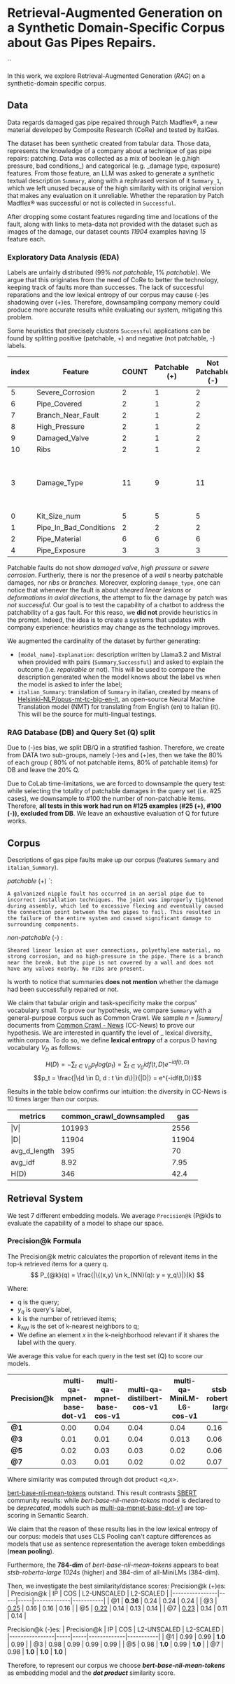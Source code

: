 # Retrieval-Augmented Generation on a Synthetic Domain-Specific Corpus about Gas Pipes Repairs.
``

In this work, we explore Retrieval-Augmented Generation (*RAG*)  on a synthetic-domain specific corpus.

## Data
Data regards damaged gas pipe repaired through Patch Madflex®, a new material developed by Composite Research (CoRe) and tested by ItalGas.

The dataset has been synthetic created from tabular data. Those data, represents the knowledge of a company about a technique of gas pipe repairs: patching. Data was collected as a mix of boolean (e.g.high pressure, bad conditions_) and categorical (e.g.  _damage type, exposure) features. From those feature, an LLM was asked to generate a synthetic textual description `Summary`, along with a rephrased version of it `Summary_1`, which we left unused because of the high similarity with its original version that makes any evaluation on it unreliable. Whether the reparation by Patch Madflex® was successful or not is collected in  `Successful`. 

After dropping some costant features regarding time and locations of the fault, along with links to meta-data not provided with the dataset such as images of the damage, our dataset counts _11904_ examples having _15_ feature each. 

### Exploratory Data Analysis (EDA)
Labels are unfairly distributed (99% _not patchable_, 1% _patchable_). We argue that this originates from the need of CoRe to better the technology, keeping track of faults more than successes. 
The lack of successful reparations and the low lexical entropy of our corpus may cause (-)es shadowing over (+)es. Therefore, downsampling company memory could produce more accurate results while evaluating our system, mitigating this problem.

Some heuristics that precisely clusters `Successful` applications can be found by splitting positive (patchable, +) and negative (not patchable, -) labels.

|index|Feature|COUNT|Patchable \(+\)|Not Patchable \(-\)|Values Excluded in \(+\)|
|---|---|---|---|---|---|
|5|Severe\_Corrosion|2|1|2|True|
|6|Pipe\_Covered|2|1|2|True|
|7|Branch\_Near\_Fault|2|1|2|True|
|8|High\_Pressure|2|1|2|True|
|9|Damaged\_Valve|2|1|2|True|
|10|Ribs|2|1|2|True|
|3|Damage\_Type|11|9|11|Sheared linear lesion,Visible deformation in axial direction|
|0|Kit\_Size\_num|5|5|5|None|
|1|Pipe\_In\_Bad\_Conditions|2|2|2|None|
|2|Pipe\_Material|6|6|6|None|
|4|Pipe\_Exposure|3|3|3|None|

Patchable faults do not show _damaged valve_, _high pressure_ or _severe corrosion_. Furtherly, there is nor the presence of a _wall_ s nearby patchable damages, nor _ribs_ or _branches_. Moreover, exploring `damage_type`, one can notice that whenever the fault is about _sheared linear lesions_ or _deformations in axial directions_, the attempt to fix the damage by patch was _not successful_. Our goal is to test the capability of a chatbot to address the patchability of a gas fault. For this reaso, we **did not** provide heuristics in the prompt. Indeed, the idea is to create a systems that updates with company experience: heuristics may change as the technology improves. 

We augmented the cardinality of the dataset by further generating:
- `[model_name]-Explanation`: description written by Llama3.2 and Mistral when provided with pairs (`Summary`,`Successful`) and asked to explain the outcome (i.e. _repairable_ or not). This will be used to compare the description generated when the model knows about the label vs when the model is asked to infer the label;
- `italian_Summary`: translation of `Summary` in italian, created by means of [Helsinki-NLP/opus-mt-tc-big-en-it](https://huggingface.co/Helsinki-NLP/opus-mt-tc-big-en-it), an open-source Neural Machine Translation model (NMT) for translating from English (en) to Italian (it). This will be the source for multi-lingual testings.

### RAG Database (DB) and Query Set (Q) split
Due to (-)es bias, we split DB/Q in a stratified fashion. Therefore, we create from DATA two sub-groups, namely (-)es and (+)es, then we take the 80% of each group ( 80% of not patchable items, 80% of patchable items) for DB and leave the 20% Q.

Due to CoLab time-limitations, we are forced to downsample the query test: while selecting the totality of patchable damages in the query set (i.e. #25 cases), we downsample to #100 the number of non-patchable items. Therefore, **all tests in this work had run on #125 examples (#25 (+), #100 (-)), excluded from DB**. We leave an exhaustive evaluation of Q for future works. 

## Corpus
Descriptions of gas pipe faults make up our corpus (features `Summary` and `italian_Summary`).

_patchable_ (+) `:

    A galvanized nipple fault has occurred in an aerial pipe due to incorrect installation techniques. The joint was improperly tightened during assembly, which led to excessive flexing and eventually caused the connection point between the two pipes to fail. This resulted in the failure of the entire system and caused significant damage to surrounding components.

_non-patchable_ (-) :

    Sheared linear lesion at user connections, polyethylene material, no strong corrosion, and no high-pressure in the pipe. There is a branch near the break, but the pipe is not covered by a wall and does not have any valves nearby. No ribs are present.

Is worth to notice that summaries **does not mention** whether the damage had been successfully repaired or not.

We claim that tabular origin and  task-specificity make the corpus' vocabulary small. To prove our hypothesis, we compare `Summary` with a general-purpose corpus such as Common Crawl.  We sample _n = |`Summary`|_ documents from [Common Crawl - News](https://huggingface.co/datasets/vblagoje/cc_news) (CC-News) to prove our hypothesis.  We are interested in quantify the level of _ lexical diversity_ within corpora. To do so, we define **lexical entropy** of a corpus D having vocabulary $V_D$ as follows:

$$H(D) = -\sum_{t \in V_D}p_tlog(p_t) =  \sum_{t \in V_D} idf(t,D)e^{-idf(t,D)}$$
$$p_t = \frac{|\{d \in D, d :  t \in d\}|}{|D|} = e^{-idf(t,D)}$$

Results in the table below confirms our intuition: the diversity in CC-News is 10 times larger than our corpus. 

|metrics|common\_crawl\_downsampled|gas|
|---|---|---|
|&#124;V&#124;|101993|2556|
|&#124;D&#124;|11904|11904|
|avg\_d\_length|395|70|
|avg\_idf|8\.92|7\.95|
|H\(D\)|346|42\.4|

## Retrieval System
We test 7 different embedding models. We average `Precision@k` (P@k)s to evaluate the capability of a model to shape our space. 

### Precision@k Formula

The Precision@k metric calculates the proportion of relevant items in the top-`k` retrieved items for a query q.
$$
P_{@k}(q) = \frac{|\{(x,y) \in k_{NN}(q): y = y_q\}|}{k}
$$

Where:
- q is the query;
- $y_{q}$ is query's label, 
- k is the number of retrieved items;
-  $k_{NN}$ is the set of k-nearest neighbors to q;
- We define an element _x_ in the k-neighborhood relevant if it shares the label with the query.

We average this value for each query in the test set (Q) to score our models.

| Precision@k         | multi-qa-mpnet-base-dot-v1 | multi-qa-mpnet-base-cos-v1 | multi-qa-distilbert-cos-v1 | multi-qa-MiniLM-L6-cos-v1 | stsb-roberta-large | all-MiniLM-L6-v2 | bert-base-nli-mean-tokens |
|----------------|-----------------------------|-----------------------------|-----------------------------|---------------------------|--------------------|-------------------|---------------------------|
| **@1** | 0.00 | 0.04| 0.04 | 0.04|0.16| 0.04 | **0.36**|
| **@3** | 0.01| 0.01| 0.04| 0.013| 0.06| 0.05| <ins>0.25</ins>|
| **@5** | 0.02| 0.03| 0.03| 0.02| 0.06| 0.05| <ins>0.2</ins>|
| **@7** | 0.03| 0.01| 0.02| 0.02| 0.07| 0.03|<ins>0.22</ins>|

Where similarity was computed through dot product <q,x>.

[bert-base-nli-mean-tokens](https://huggingface.co/sentence-transformers/bert-base-nli-mean-tokens) outstand. This result contrasts [SBERT](https://www.sbert.net/docs/sentence_transformer/pretrained_models.html) community results: while _bert-base-nli-mean-tokens_  model is declared to be _deprecated_, models such as [multi-qa-mpnet-base-dot-v1](https://huggingface.co/sentence-transformers/multi-qa-mpnet-base-dot-v1) are top-scoring in Semantic Search.

We claim that the reason of these results lies in the low lexical entropy of our corpus: models that uses CLS Pooling can't capture differences as models that use as sentence representation the average token embeddings (**mean pooling**). 

Furthermore, the **784-dim** of _bert-base-nli-mean-tokens_ appears to beat _stsb-roberta-large 1024s_ (higher) and 384-dim of all-MiniLMs (384-dim).

Then, we investigate the best similarity/distance scores:
Precision@k (+)es:
| Precision@k  | IP  | COS | L2-UNSCALED | L2-SCALED |
|----------------|-----|-----|-------------|-----------|
| @1        | **0.36** | 0.24 | 0.24        | 0.24      |
| @3       | <ins>0.25</ins> | 0.16 | 0.16        | 0.16      |
| @5        | <ins>0.22</ins> | 0.14 | 0.13        | 0.14      |
| @7        | <ins>0.23</ins> | 0.14 | 0.11        | 0.14      |


Precision@k (-)es:
| Precision@k        | IP  | COS | L2-UNSCALED | L2-SCALED |
|----------------|-----|-----|-------------|-----------|
| @1        | 0.99 | 0.99 | **1.0**         | 0.99      |
| @3        | 0.98 | 0.99 | 0.99        | 0.99      |
| @5        | 0.98 | **1.0**  | 0.99        | **1.0**       |
| @7        | 0.98 | **1.0**  | **1.0**         | **1.0**       |


Therefore, to represent our corpus we choose **_bert-base-nli-mean-tokens_** as embedding model and the **_dot product_** similarity score.
